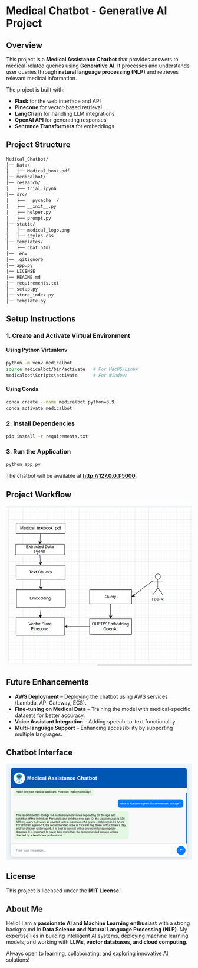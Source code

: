 # Medical Chatbot - Generative AI Project

## Overview

This project is a **Medical Assistance Chatbot** that provides answers to medical-related queries using **Generative AI**. It processes and understands user queries through **natural language processing (NLP)** and retrieves relevant medical information.

The project is built with:

- **Flask** for the web interface and API
- **Pinecone** for vector-based retrieval
- **LangChain** for handling LLM integrations
- **OpenAI API** for generating responses
- **Sentence Transformers** for embeddings

## Project Structure

```
Medical_Chatbot/
│── Data/
│   ├── Medical_book.pdf
│── medicalbot/
│── research/
│   ├── trial.ipynb
│── src/
│   ├── __pycache__/
│   ├── __init__.py
│   ├── helper.py
│   ├── prompt.py
│── static/
│   ├── medical_logo.png
│   ├── styles.css
│── templates/
│   ├── chat.html
│── .env
│── .gitignore
│── app.py
│── LICENSE
│── README.md
│── requirements.txt
│── setup.py
│── store_index.py
│── template.py
```

## Setup Instructions

### 1. Create and Activate Virtual Environment

#### **Using Python Virtualenv**

```sh
python -m venv medicalbot
source medicalbot/bin/activate   # For MacOS/Linux
medicalbot\Scripts\activate      # For Windows
```

#### **Using Conda**

```sh
conda create --name medicalbot python=3.9
conda activate medicalbot
```

### 2. Install Dependencies

```sh
pip install -r requirements.txt
```

### 3. Run the Application

```sh
python app.py
```

The chatbot will be available at **http://127.0.0.1:5000**.

## Project Workflow

![alt text](image.png)

## Future Enhancements

- **AWS Deployment** – Deploying the chatbot using AWS services (Lambda, API Gateway, ECS).
- **Fine-tuning on Medical Data** – Training the model with medical-specific datasets for better accuracy.
- **Voice Assistant Integration** – Adding speech-to-text functionality.
- **Multi-language Support** – Enhancing accessibility by supporting multiple languages.

## Chatbot Interface

![alt text](Medical_ChatBot.PNG)

## License

This project is licensed under the **MIT License**.

## About Me

Hello! I am a **passionate AI and Machine Learning enthusiast** with a strong background in **Data Science and Natural Language Processing (NLP)**. My expertise lies in building intelligent AI systems, deploying machine learning models, and working with **LLMs, vector databases, and cloud computing**.

Always open to learning, collaborating, and exploring innovative AI solutions!
